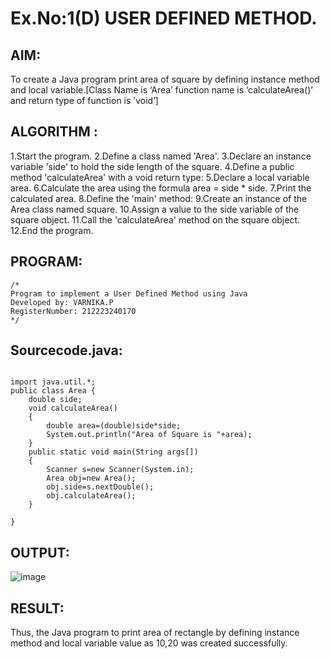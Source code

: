 # Ex.No:1(D) USER DEFINED METHOD.

## AIM:
To create a Java program  print area of square  by defining instance method and local variable.[Class Name is ‘Area’ function name is ‘calculateArea()’  and return type of function is ’void’]


## ALGORITHM :

1.Start the program.
2.Define a class named 'Area'.
3.Declare an instance variable 'side' to hold the side length of the square.
4.Define a public method 'calculateArea' with a void return type:
5.Declare a local variable area.
6.Calculate the area using the formula area = side * side.
7.Print the calculated area.
8.Define the 'main' method:
9.Create an instance of the Area class named square.
10.Assign a value to the side variable of the square object.
11.Call the 'calculateArea' method on the square object.
12.End the program.


## PROGRAM:
 ```
/*
Program to implement a User Defined Method using Java
Developed by: VARNIKA.P
RegisterNumber: 212223240170
*/
```

## Sourcecode.java:

```

import java.util.*;
public class Area {
    double side;
    void calculateArea()
    {
        double area=(double)side*side;
        System.out.println("Area of Square is "+area);
    }
    public static void main(String args[])
    {
        Scanner s=new Scanner(System.in);
        Area obj=new Area();
        obj.side=s.nextDouble();
        obj.calculateArea();
    }
    
}
```

## OUTPUT:

![image](https://github.com/user-attachments/assets/4ae84d9c-b362-4c39-9e70-42b7b21b1583)


## RESULT:
Thus, the Java program to print area of rectangle by defining instance method and local variable value as 10,20 was created successfully.

